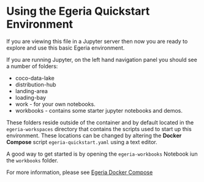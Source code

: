 <!-- SPDX-License-Identifier: CC-BY-4.0 -->
<!-- Copyright Contributors to the ODPi Egeria project. -->
# Using the Egeria Quickstart Environment

If you are viewing this file in a Jupyter server then now you are ready to explore and use this basic Egeria environment.

If you are running Jupyter, on the left hand navigation panel you should see a number of folders:
* coco-data-lake
* distribution-hub
* landing-area
* loading-bay
* work - for your own notebooks.
* workbooks - contains some starter jupyter notebooks and demos.

These folders reside outside of the container and by default located in the `egeria-workspaces` directory that contains the scripts used to start up this environment. These locations can be changed by altering the **Docker Compose** script 
`egeria-quickstart.yaml` using a text editor.

A good way to get started is by opening the `egeria-workbooks` Notebook iun the `workbooks` folder.

For more information, please see [Egeria Docker Compose](https://egeria-project.org/education/open-metadata-labs/overview)